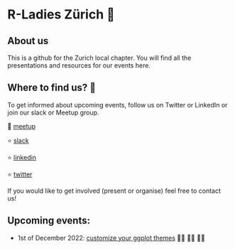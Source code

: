 # R-Ladies Zürich :wave:

## About us

This is a github for the Zurich local chapter. You will find all the presentations and resources for our events here.

## Where to find us? :eyes:

To get informed about upcoming events, follow us on Twitter or LinkedIn or join our slack or Meetup group.


:star2: [meetup](https://www.meetup.com/de-DE/rladies-zurich/)

:star: [slack](https://r-ladieszrich.slack.com/join/shared_invite/zt-xemxccmd-32YWy3MiKpUFSQKPmx3rTA#/shared-invite/email)

:star: [linkedin](https://www.linkedin.com/company/rladies-zurich/)

:star: [twitter](https://twitter.com/rladieszuerich)

If you would like to get involved (present or organise) feel free to contact us!

## Upcoming events: 

* 1st of December 2022: [customize your ggplot themes](https://www.meetup.com/de-DE/rladies-zurich/events/289394155/) :woman_artist: :woman_technologist: :woman_student: